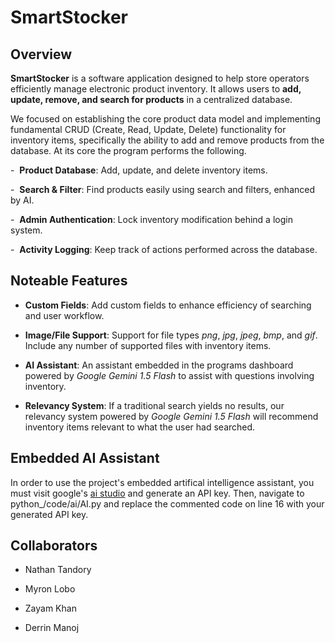 # SmartStocker

## Overview
**SmartStocker** is a software application designed to help store operators efficiently manage electronic product inventory. It allows users to **add, update, remove, and search for products** in a centralized database.

We focused on establishing the core product data model and implementing fundamental CRUD (Create, Read, Update, Delete) functionality for inventory items, specifically the ability to add and remove products from the database. At its core the program performs the following.


-  **Product Database**: Add, update, and delete inventory items.

-  **Search & Filter**: Find products easily using search and filters, enhanced by AI.

-  **Admin Authentication**: Lock inventory modification behind a login system.

-  **Activity Logging**: Keep track of actions performed across the database.

## Noteable Features

- **Custom Fields**: Add custom fields to enhance efficiency of searching and user workflow.

- **Image/File Support**: Support for file types *png*, *jpg*, *jpeg*, *bmp*, and *gif*. Include any number of supported files with inventory items.

- **AI Assistant**: An assistant embedded in the programs dashboard powered by *Google Gemini 1.5 Flash* to assist with questions involving inventory.

- **Relevancy System**: If a traditional search yields no results, our relevancy system powered by *Google Gemini 1.5 Flash* will recommend inventory items relevant to what the user had searched.

## Embedded AI Assistant
In order to use the project's embedded artifical intelligence assistant, you must visit google's [ai studio](https://aistudio.google.com/app/apikey) and generate an API key. Then, navigate to python_/code/ai/AI.py and replace the commented code on line 16 with your generated API key.

## Collaborators 
- Nathan Tandory

- Myron Lobo

- Zayam Khan

- Derrin Manoj




